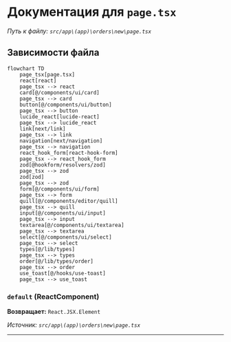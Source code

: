 # Документация для `page.tsx`

*Путь к файлу: `src/app\(app)\orders\new\page.tsx`*

## Зависимости файла

```mermaid
flowchart TD
    page_tsx[page.tsx]
    react[react]
    page_tsx --> react
    card[@/components/ui/card]
    page_tsx --> card
    button[@/components/ui/button]
    page_tsx --> button
    lucide_react[lucide-react]
    page_tsx --> lucide_react
    link[next/link]
    page_tsx --> link
    navigation[next/navigation]
    page_tsx --> navigation
    react_hook_form[react-hook-form]
    page_tsx --> react_hook_form
    zod[@hookform/resolvers/zod]
    page_tsx --> zod
    zod[zod]
    page_tsx --> zod
    form[@/components/ui/form]
    page_tsx --> form
    quill[@/components/editor/quill]
    page_tsx --> quill
    input[@/components/ui/input]
    page_tsx --> input
    textarea[@/components/ui/textarea]
    page_tsx --> textarea
    select[@/components/ui/select]
    page_tsx --> select
    types[@/lib/types]
    page_tsx --> types
    order[@/lib/types/order]
    page_tsx --> order
    use_toast[@/hooks/use-toast]
    page_tsx --> use_toast
```

### `default` (ReactComponent)

**Возвращает:** `React.JSX.Element`

*Источник: `src/app\(app)\orders\new\page.tsx`*

---
